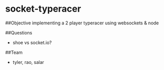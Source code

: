 socket-typeracer
========
##Objective
implementing a 2 player typeracer using websockets & node

##Questions
* shoe vs socket.io?

##Team
* tyler, rao, salar

